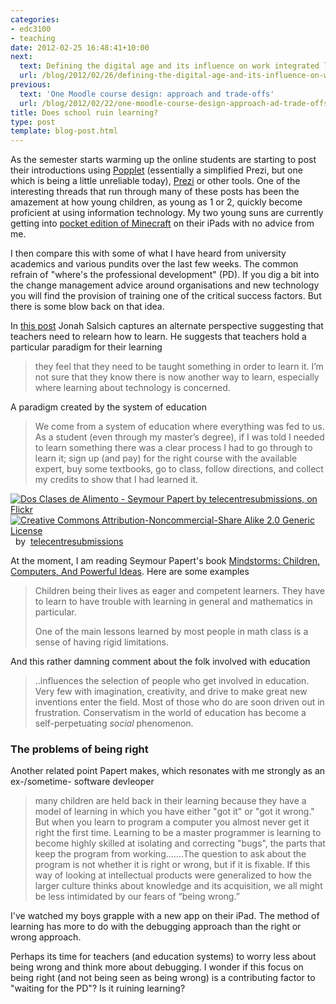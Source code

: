 ```yaml
---
categories:
- edc3100
- teaching
date: 2012-02-25 16:48:41+10:00
next:
  text: Defining the digital age and its influence on work integrated learning
  url: /blog/2012/02/26/defining-the-digital-age-and-its-influence-on-work-integrated-learning/
previous:
  text: 'One Moodle course design: approach and trade-offs'
  url: /blog/2012/02/22/one-moodle-course-design-approach-ad-trade-offs/
title: Does school ruin learning?
type: post
template: blog-post.html
---
```

As the semester starts warming up the online students are starting to post their introductions using [Popplet](http://popplet.com/) (essentially a simplified Prezi, but one which is being a little unreliable today), [Prezi](http://prezi.com/) or other tools. One of the interesting threads that run through many of these posts has been the amazement at how young children, as young as 1 or 2, quickly become proficient at using information technology. My two young suns are currently getting into [pocket edition of Minecraft](http://www.minecraftwiki.net/wiki/Pocket_Edition) on their iPads with no advice from me.

I then compare this with some of what I have heard from university academics and various pundits over the last few weeks. The common refrain of "where's the professional development" (PD). If you dig a bit into the change management advice around organisations and new technology you will find the provision of training one of the critical success factors. But there is some blow back on that idea.

In [this post](http://salsichteach.edublogs.org/2012/01/02/do-teachers-need-to-relearn-how-to-learn/) Jonah Salsich captures an alternate perspective suggesting that teachers need to relearn how to learn. He suggests that teachers hold a particular paradigm for their learning

> they feel that they need to be taught something in order to learn it. I’m not sure that they know there is now another way to learn, especially where learning about technology is concerned.

A paradigm created by the system of education

> We come from a system of education where everything was fed to us. As a student (even through my master’s degree), if I was told I needed to learn something there was a clear process I had to go through to learn it; sign up (and pay) for the right course with the available expert, buy some textbooks, go to class, follow directions, and collect my credits to show that I had learned it.

[![Dos Clases de Alimento - Seymour Papert by telecentresubmissions, on Flickr](http://farm1.static.flickr.com/95/209335822_ff4026fe2e_m.jpg "Dos Clases de Alimento - Seymour Papert by telecentresubmissions, on Flickr")](http://www.flickr.com/photos/telecentresubmissions/209335822/)  
[![Creative Commons Attribution-Noncommercial-Share Alike 2.0 Generic License](http://i.creativecommons.org/l/by-nc-sa/2.0/80x15.png "Creative Commons Attribution-Noncommercial-Share Alike 2.0 Generic License")](http://creativecommons.org/licenses/by-nc-sa/2.0/)  by  [telecentresubmissions](http://www.flickr.com/people/telecentresubmissions/) [](http://www.imagecodr.org/)

At the moment, I am reading Seymour Papert's book [Mindstorms: Children, Computers, And Powerful Ideas](http://www.amazon.com/Mindstorms-Children-Computers-Powerful-Ideas/dp/0465046746/ref=sr_1_1?ie=UTF8&qid=1330149859&sr=8-1). Here are some examples

> Children being their lives as eager and competent learners. They have to learn to have trouble with learning in general and mathematics in particular.
> 
> One of the main lessons learned by most people in math class is a sense of having rigid limitations.

And this rather damning comment about the folk involved with education

> ..influences the selection of people who get involved in education. Very few with imagination, creativity, and drive to make great new inventions enter the field. Most of those who do are soon driven out in frustration. Conservatism in the world of education has become a self-perpetuating _social_ phenomenon.

### The problems of being right

Another related point Papert makes, which resonates with me strongly as an ex-/sometime- software devleoper

> many children are held back in their learning because they have a model of learning in which you have either "got it" or "got it wrong." But when you learn to program a computer you almost never get it right the first time. Learning to be a master programmer is learning to become highly skilled at isolating and correcting "bugs", the parts that keep the program from working.......The question to ask about the program is not whether it is right or wrong, but if it is fixable. If this way of looking at intellectual products were generalized to how the larger culture thinks about knowledge and its acquisition, we all might be less intimidated by our fears of “being wrong.”

I've watched my boys grapple with a new app on their iPad. The method of learning has more to do with the debugging approach than the right or wrong approach.

Perhaps its time for teachers (and education systems) to worry less about being wrong and think more about debugging. I wonder if this focus on being right (and not being seen as being wrong) is a contributing factor to "waiting for the PD"? Is it ruining learning?